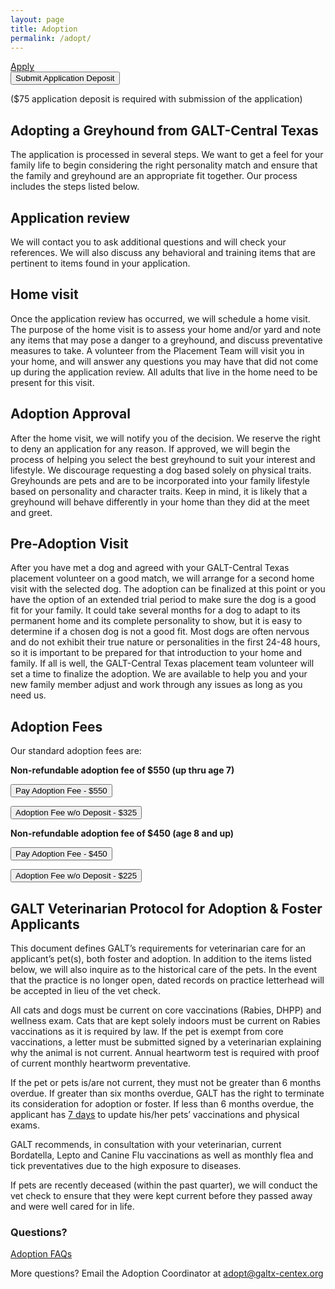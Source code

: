 ```yaml
---
layout: page
title: Adoption
permalink: /adopt/
---
```


<div class="row">
  <div class="col-md-4"></div>
  <div class="col-md-4">
    <a class="btn btn-lg btn-block btn-padding btn-success" href="https://galtct.armgnt.com/gms_appform.php" role="button">Apply</a>
  </div>
</div>

<div class="row">
  <div class="col-md-4"></div>
  <div class="col-md-4">
    <form action='https://www.paypal.com/cgi-bin/webscr' method='post'>
      <input type='hidden' name='cmd' value='_donations'>
      <input type='hidden' name='business' value='accounting@galtx-centex.org'>
      <input type='hidden' name='amount' value='75'>
      <input type='hidden' name='currency_code' value='USD'>
      <input type='hidden' name='item_name' value='Adoption Application Deposit'>
      <input type='hidden' name='return' value='https://galtx-centex.org/adopt/'>
      <input type='hidden' name='cancel_return' value='https://galtx-centex.org/adopt/'>
      <input type="submit" name="submit" value="Submit Application Deposit" class="btn btn-lg btn-block btn-padding btn-primary">
    </form>
  </div>
</div>

<div class="text-center">
  ($75 application deposit is required with submission of the application)
</div>

## Adopting a Greyhound from GALT-Central Texas

The application is processed in several steps. We want to get a feel for your family life to begin considering the right
personality match and ensure that the family and greyhound are an appropriate fit together. Our process includes the steps listed below.

## Application review

We will contact you to ask additional questions and will check your references. We will also discuss any behavioral and
training items that are pertinent to items found in your application.

## Home visit

Once the application review has occurred, we will schedule a home visit. The purpose of the home visit is to assess your
home and/or yard and note any items that may pose a danger to a greyhound, and discuss preventative measures to take. A
volunteer from the Placement Team will visit you in your home, and will answer any questions you may have that did not
come up during the application review. All adults that live in the home need to be present for this visit.

## Adoption Approval

After the home visit, we will notify you of the decision. We reserve the right to deny an application for any reason.
If approved, we will begin the process of helping you select the best greyhound to suit your interest and lifestyle.
We discourage requesting a dog based solely on physical traits.
Greyhounds are pets and are to be incorporated into your family lifestyle based on personality and character traits.
Keep in mind, it is likely that a greyhound will behave differently in your home than they did at the meet and greet.

## Pre-Adoption Visit

After you have met a dog and agreed with your GALT-Central Texas placement volunteer on a good match, we will arrange for a second home
visit with the selected dog. The adoption can be finalized at this point or you have the option of an extended trial
period to make sure the dog is a good fit for your family. It could take several months for a dog to adapt to its
permanent home and its complete personality to show, but it is easy to determine if a chosen dog is not a good fit. Most
dogs are often nervous and do not exhibit their true nature or personalities in the first 24-48 hours, so it is
important to be prepared for that introduction to your home and family. If all is well, the GALT-Central Texas placement team volunteer
will set a time to finalize the adoption. We are available to help you and your new family member adjust and work
through any issues as long as you need us.

## Adoption Fees

Our standard adoption fees are:

**Non-refundable adoption fee of $550 (up thru age 7)**

<form action="https://www.paypal.com/cgi-bin/webscr" method="post" target="_top">
  <input type='hidden' name='cmd' value='_donations'>
  <input type='hidden' name='business' value='accounting@galtx-centex.org'>
  <input type='hidden' name='amount' value='550'>
  <input type='hidden' name='currency_code' value='USD'>
  <input type='hidden' name='item_name' value='Adoption Fee (up thru age 7)'>
  <input type='hidden' name='return' value='https://galtx-centex.org/adopt/'>
  <input type='hidden' name='cancel_return' value='https://galtx-centex.org/adopt/'>
  <input type="submit" name="submit" value="Pay Adoption Fee - $550" class="btn btn-primary btn-padding">
</form>

<form action="https://www.paypal.com/cgi-bin/webscr" method="post" target="_top">
  <input type='hidden' name='cmd' value='_donations'>
  <input type='hidden' name='business' value='accounting@galtx-centex.org'>
  <input type='hidden' name='amount' value='325'>
  <input type='hidden' name='currency_code' value='USD'>
  <input type='hidden' name='item_name' value='Adoption Fee (up thru age 7)'>
  <input type='hidden' name='return' value='https://galtx-centex.org/adopt/'>
  <input type='hidden' name='cancel_return' value='https://galtx-centex.org/adopt/'>
  <input type="submit" name="submit" value="Adoption Fee w/o Deposit - $325" class="btn btn-primary btn-padding">
</form>

**Non-refundable adoption fee of $450 (age 8 and up)**

<form action="https://www.paypal.com/cgi-bin/webscr" method="post" target="_top">
  <input type='hidden' name='cmd' value='_donations'>
  <input type='hidden' name='business' value='accounting@galtx-centex.org'>
  <input type='hidden' name='amount' value='450'>
  <input type='hidden' name='currency_code' value='USD'>
  <input type='hidden' name='item_name' value='Adoption Fee (age 8 and up)'>
  <input type='hidden' name='return' value='https://galtx-centex.org/adopt/'>
  <input type='hidden' name='cancel_return' value='https://galtx-centex.org/adopt/'>
  <input type="submit" name="submit" value="Pay Adoption Fee - $450" class="btn btn-primary btn-padding">
</form>

<form action="https://www.paypal.com/cgi-bin/webscr" method="post" target="_top">
  <input type='hidden' name='cmd' value='_donations'>
  <input type='hidden' name='business' value='accounting@galtx-centex.org'>
  <input type='hidden' name='amount' value='225'>
  <input type='hidden' name='currency_code' value='USD'>
  <input type='hidden' name='item_name' value='Adoption Fee (age 8 and up)'>
  <input type='hidden' name='return' value='https://galtx-centex.org/adopt/'>
  <input type='hidden' name='cancel_return' value='https://galtx-centex.org/adopt/'>
  <input type="submit" name="submit" value="Adoption Fee w/o Deposit - $225" class="btn btn-primary btn-padding">
</form>

## GALT Veterinarian Protocol for Adoption & Foster Applicants

This document defines GALT’s requirements for veterinarian care for an applicant’s pet(s), both
foster and adoption. In addition to the items listed below, we will also inquire as to the
historical care of the pets. In the event that the practice is no longer open, dated records on
practice letterhead will be accepted in lieu of the vet check.

All cats and dogs must be current on core vaccinations (Rabies, DHPP) and wellness exam. Cats
that are kept solely indoors must be current on Rabies vaccinations as it is required by law.
If the pet is exempt from core vaccinations, a letter must be submitted signed by a
veterinarian explaining why the animal is not current.  Annual heartworm test is required with
proof of current monthly heartworm preventative.

If the pet or pets is/are not current, they must not be greater than 6 months overdue.  If
greater than six months overdue, GALT has the right to terminate its consideration for adoption
or foster.  If less than 6 months overdue, the applicant has <u>7 days</u> to update his/her
pets’ vaccinations and physical exams.

GALT recommends, in consultation with your veterinarian, current Bordatella, Lepto and Canine
Flu vaccinations as well as monthly flea and tick preventatives due to the high exposure to
diseases.

If pets are recently deceased (within the past quarter), we will conduct the vet check to
ensure that they were kept current before they passed away and were well cared for in life.

### Questions?

[Adoption FAQs](/adopt/faqs)

More questions? Email the Adoption Coordinator at [adopt@galtx-centex.org](mailto:adopt@galtx-centex.org)
